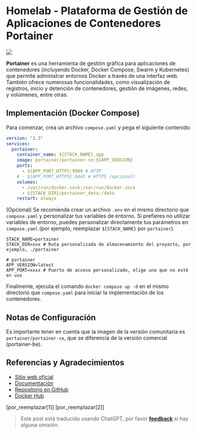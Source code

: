 # Homelab - Plataforma de Gestión de Aplicaciones de Contenedores Portainer

![](https://media.wiki-power.com/img/202304111545899.png)

**Portainer** es una herramienta de gestión gráfica para aplicaciones de contenedores (incluyendo Docker, Docker Compose, Swarm y Kubernetes) que permite administrar entornos Docker a través de una interfaz web. También ofrece numerosas funcionalidades, como visualización de registros, inicio y detención de contenedores, gestión de imágenes, redes, y volúmenes, entre otras.

## Implementación (Docker Compose)

Para comenzar, crea un archivo `compose.yaml` y pega el siguiente contenido:

```yaml title="compose.yaml"
version: "3.3"
services:
  portainer:
    container_name: ${STACK_NAME}_app
    image: portainer/portainer-ce:${APP_VERSION}
    ports:
      - ${APP_PORT_HTTP}:9000 # HTTP
    # - ${APP_PORT_HTTPS}:9443 # HTTPS (opcional)
    volumes:
      - /var/run/docker.sock:/var/run/docker.sock
      - ${STACK_DIR}/portainer_data:/data
    restart: always
```

(Opcional) Se recomienda crear un archivo `.env` en el mismo directorio que `compose.yaml` y personalizar tus variables de entorno. Si prefieres no utilizar variables de entorno, puedes personalizar directamente tus parámetros en `compose.yaml` (por ejemplo, reemplazar `${STACK_NAME}` por `portainer`).

```dotenv title=".env"
STACK_NAME=portainer
STACK_DIR=xxx # Ruta personalizada de almacenamiento del proyecto, por ejemplo, ./portainer

# portainer
APP_VERSION=latest
APP_PORT=xxxx # Puerto de acceso personalizado, elige uno que no esté en uso
```

Finalmente, ejecuta el comando `docker compose up -d` en el mismo directorio que `compose.yaml` para iniciar la implementación de los contenedores.

## Notas de Configuración

Es importante tener en cuenta que la imagen de la versión comunitaria es `portainer/portainer-ce`, que se diferencia de la versión comercial (portainer-be).

## Referencias y Agradecimientos

- [Sitio web oficial](https://www.portainer.io/)
- [Documentación](https://docs.portainer.io/)
- [Repositorio en GitHub](https://github.com/portainer/portainer)
- [Docker Hub](https://hub.docker.com/r/portainer/portainer-ce)

[por_reemplazar[1]]
[por_reemplazar[2]]

> Este post está traducido usando ChatGPT, por favor [**feedback**](https://github.com/linyuxuanlin/Wiki_MkDocs/issues/new) si hay alguna omisión.
